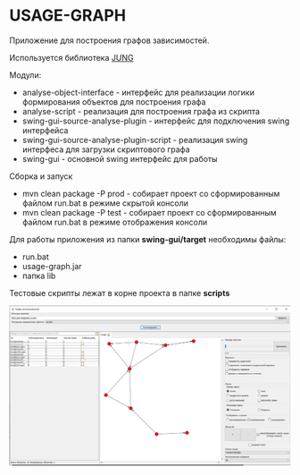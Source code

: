  # USAGE-GRAPH  
 Приложение для построения графов зависимостей.
 
 Используется библиотека [JUNG](http://jung.sourceforge.net/)
 
 Модули:
 * analyse-object-interface - интерфейс для реализации логики формирования объектов для построения графа  
 * analyse-script - реализация для построения графа из скрипта
 * swing-gui-source-analyse-plugin - интерфейс для подключения swing интерфейса
 * swing-gui-source-analyse-plugin-script - реализация swing интерфеса для загрузки скриптового графа
 * swing-gui - основной swing интерфейс для работы
 
 Сборка и запуск  
 * mvn clean package -P prod - собирает проект со сформированным файлом run.bat в режиме скрытой консоли
 * mvn clean package -P test - собирает проект со сформированным файлом run.bat в режиме отображения консоли
 
 Для работы приложения из папки **swing-gui/target** необходимы файлы:  
 * run.bat
 * usage-graph.jar
 * папка lib

 Тестовые скрипты лежат в корне проекта в папке **scripts** 
 
 ![screenshot](usage-graph.png)